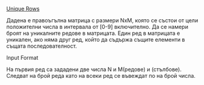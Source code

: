 [Unique Rows](https://www.hackerrank.com/contests/exam-2022-part1-sda/challenges/unique-rows/copy-from/1356013520)

Дадена е правоъгълна матрица с размери NxM, която се състои от цели положителни числа в интервала от [0-9] включително. Да се намери броят на уникалните редове в матрицата. Един ред в матрицата е уникален, ако няма друг ред, който да съдържа същите елементи в същата последователност.

Input Format

На първия ред са зададени две числа N и M(редове) и (стълбове). Следват  на брой реда като на всеки ред се въвеждат по  на брой числа.
